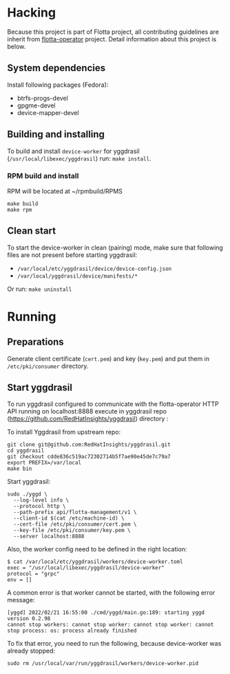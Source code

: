 # Hacking

Because this project is part of Flotta project, all contributing guidelines are
inherit from [flotta-operator](https://github.com/project-flotta/flotta-operator) project.
Detail information about this project is below.

## System dependencies

Install following packages (Fedora):

- btrfs-progs-devel
- gpgme-devel
- device-mapper-devel

## Building and installing

To build and install `device-worker` for yggdrasil (`/usr/local/libexec/yggdrasil`) run:
`make install`.

### RPM build and install
RPM will be located at ~/rpmbuild/RPMS
```
make build
make rpm
```

## Clean start

To start the device-worker in clean (pairing) mode, make sure that following files are not present before starting
yggdrasil:

- `/var/local/etc/yggdrasil/device/device-config.json`
- `/var/local/yggdrasil/device/manifests/*`

Or run:
`make uninstall`

# Running

## Preparations

Generate client certificate (`cert.pem`) and key (`key.pem`) and put them in `/etc/pki/consumer` directory.

## Start yggdrasil

To run yggdrasil configured to communicate with the flotta-operator HTTP API running on localhost:8888 execute in yggdrasil
repo (https://github.com/RedHatInsights/yggdrasil) directory :

To install Yggdrasil from upstream repo:

```
git clone git@github.com:RedHatInsights/yggdrasil.git
cd yggdrasil
git checkout cdde836c519ac72302714b5f7ae90e45de7c79a7
export PREFIX=/var/local
make bin
```

Start yggdrasil:
```
sudo ./yggd \
  --log-level info \
  --protocol http \
  --path-prefix api/flotta-management/v1 \
  --client-id $(cat /etc/machine-id) \
  --cert-file /etc/pki/consumer/cert.pem \
  --key-file /etc/pki/consumer/key.pem \
  --server localhost:8888
```

Also, the worker config need to be defined in the right location:

```
$ cat /var/local/etc/yggdrasil/workers/device-worker.toml
exec = "/usr/local/libexec/yggdrasil/device-worker"
protocol = "grpc"
env = []
```

A common error is that worker cannot be started, with the following error
message:

```
[yggd] 2022/02/21 16:55:00 ./cmd/yggd/main.go:189: starting yggd version 0.2.98
cannot stop workers: cannot stop worker: cannot stop worker: cannot stop process: os: process already finished
```

To fix that error, you need to run the following, because device-worker was
already stopped:

```
sudo rm /usr/local/var/run/yggdrasil/workers/device-worker.pid
```
